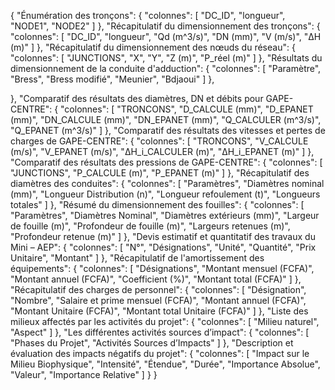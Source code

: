 {
  "Énumération des tronçons": {
    "colonnes": [
      "DC_ID",
      "longueur",
      "NODE1",
      "NODE2"
    ]
  },
  "Récapitulatif du dimensionnement des tronçons": {
    "colonnes": [
      "DC_ID",
      "longueur",
      "Qd (m^3/s)",
      "DN (mm)",
      "V (m/s)",
      "ΔH (m)"
    ]
  },
  "Récapitulatif du dimensionnement des nœuds du réseau": {
    "colonnes": [
      "JUNCTIONS",
      "X",
      "Y",
      "Z (m)",
      "P_réel (m)"
    ]
  },
  "Résultats du dimensionnement de la conduite d'adduction": {
    "colonnes": [
      "Paramètre",
      "Bress",
      "Bress modifié",
      "Meunier",
      "Bdjaoui"
    ]
  },
  
  },
  "Comparatif des résultats des diamètres, DN et débits pour GAPE-CENTRE": {
    "colonnes": [
      "TRONCONS",
      "D_CALCULE (mm)",
      "D_EPANET (mm)",
      "DN_CALCULE (mm)",
      "DN_EPANET (mm)",
      "Q_CALCULER (m^3/s)",
      "Q_EPANET (m^3/s)"
    ]
  },
  "Comparatif des résultats des vitesses et pertes de charges de GAPE-CENTRE": {
    "colonnes": [
      "TRONCONS",
      "V_CALCULE (m/s)",
      "V_EPANET (m/s)",
      "ΔH_i_CALCULER (m)",
      "ΔH_i_EPANET (m)"
    ]
  },
  "Comparatif des résultats des pressions de GAPE-CENTRE": {
    "colonnes": [
      "JUNCTIONS",
      "P_CALCULE (m)",
      "P_EPANET (m)"
    ]
  },
  "Récapitulatif des diamètres des conduites": {
    "colonnes": [
      "Paramètres",
      "Diamètres nominal (mm)",
      "Longueur Distribution (n)",
      "Longueur refoulement (t)",
      "Longueurs totales"
    ]
  },
  "Résumé du dimensionnement des fouilles": {
    "colonnes": [
      "Paramètres",
      "Diamètres Nominal",
      "Diamètres extérieurs (mm)",
      "Largeur de fouille (m)",
      "Profondeur de fouille (m)",
      "Largeurs retenues (m)",
      "Profondeur retenue (m)"
    ]
  },
  "Devis estimatif et quantitatif des travaux du Mini – AEP": {
    "colonnes": [
      "N°",
      "Désignations",
      "Unité",
      "Quantité",
      "Prix Unitaire",
      "Montant"
    ]
  },
  "Récapitulatif de l'amortissement des équipements": {
    "colonnes": [
      "Désignations",
      "Montant mensuel (FCFA)",
      "Montant annuel (FCFA)",
      "Coefficient (%)",
      "Montant total (FCFA)"
    ]
  },
  "Récapitulatif des charges de personnel": {
    "colonnes": [
      "Désignation",
      "Nombre",
      "Salaire et prime mensuel (FCFA)",
      "Montant annuel (FCFA)",
      "Montant Unitaire (FCFA)",
      "Montant total Unitaire (FCFA)"
    ]
  },
  "Liste des milieux affectés par les activités du projet": {
    "colonnes": [
      "Milieu naturel",
      "Aspect"
    ]
  },
  "Les différentes activités sources d’impact": {
    "colonnes": [
      "Phases du Projet",
      "Activités Sources d’Impacts"
    ]
  },
  "Description et évaluation des impacts négatifs du projet": {
    "colonnes": [
      "Impact sur le Milieu Biophysique",
      "Intensité",
      "Étendue",
      "Durée",
      "Importance Absolue",
      "Valeur",
      "Importance Relative"
    ]
  }
}